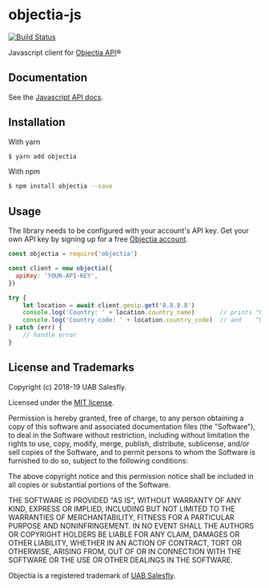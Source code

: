 # objectia-js
[![Build Status](https://travis-ci.org/objectia/objectia-js.svg?branch=master)](https://travis-ci.org/objectia/objectia-js) 
<!-- [![codecov](https://codecov.io/gh/objectia/objectia-js/branch/master/graph/badge.svg)](https://codecov.io/gh/objectia/objectia-js) -->

Javascript client for [Objectia API](https://objectia.com)&reg;

 
## Documentation

See the [Javascript API docs](https://docs.objectia.com/js/).


## Installation

With yarn

```bash
$ yarn add objectia
```    

With npm

```bash
$ npm install objectia --save 
```    


## Usage

The library needs to be configured with your account's API key. Get your own API key by signing up for a free [Objectia account](https://objectia.com).

```javascript
const objectia = require('objectia')

const client = new objectia({
  apiKey: 'YOUR-API-KEY',
})

try {
    let location = await client.geoip.get('8.8.8.8')
    console.log('Country: ' + location.country_name)       // prints "United States"
    console.log('Country code: ' + location.country_code)  // and    "US"
} catch (err) {
    // handle error
}
```


## License and Trademarks

Copyright (c) 2018-19 UAB Salesfly.

Licensed under the [MIT license](https://en.wikipedia.org/wiki/MIT_License). 

Permission is hereby granted, free of charge, to any person obtaining a copy
of this software and associated documentation files (the "Software"), to deal
in the Software without restriction, including without limitation the rights
to use, copy, modify, merge, publish, distribute, sublicense, and/or sell
copies of the Software, and to permit persons to whom the Software is
furnished to do so, subject to the following conditions:

The above copyright notice and this permission notice shall be included in all
copies or substantial portions of the Software.

THE SOFTWARE IS PROVIDED "AS IS", WITHOUT WARRANTY OF ANY KIND, EXPRESS OR
IMPLIED, INCLUDING BUT NOT LIMITED TO THE WARRANTIES OF MERCHANTABILITY,
FITNESS FOR A PARTICULAR PURPOSE AND NONINFRINGEMENT. IN NO EVENT SHALL THE
AUTHORS OR COPYRIGHT HOLDERS BE LIABLE FOR ANY CLAIM, DAMAGES OR OTHER
LIABILITY, WHETHER IN AN ACTION OF CONTRACT, TORT OR OTHERWISE, ARISING FROM,
OUT OF OR IN CONNECTION WITH THE SOFTWARE OR THE USE OR OTHER DEALINGS IN THE
SOFTWARE.

Objectia is a registered trademark of [UAB Salesfly](https://www.salesfly.com). 